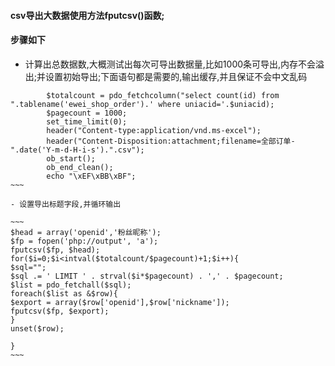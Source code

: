 #### csv导出大数据使用方法fputcsv()函数;
#### 步骤如下
- 计算出总数据数,大概测试出每次可导出数据量,比如1000条可导出,内存不会溢出;并设置初始导出;下面语句都是需要的,输出缓存,并且保证不会中文乱码

~~~~
		$totalcount = pdo_fetchcolumn("select count(id) from ".tablename('ewei_shop_order').' where uniacid='.$uniacid);
		$pagecount = 1000;
		set_time_limit(0);
		header("Content-type:application/vnd.ms-excel");
    	header("Content-Disposition:attachment;filename=全部订单-".date('Y-m-d-H-i-s').".csv");
   		ob_start();   
    	ob_end_clean();
    	echo "\xEF\xBB\xBF";
~~~

- 设置导出标题字段,并循环输出

~~~
$head = array('openid','粉丝昵称');
$fp = fopen('php://output', 'a');
fputcsv($fp, $head);
for($i=0;$i<intval($totalcount/$pagecount)+1;$i++){
$sql="";
$sql .= ' LIMIT ' . strval($i*$pagecount) . ',' . $pagecount;
$list = pdo_fetchall($sql);
foreach($list as &$row){
$export = array($row['openid'],$row['nickname']);
fputcsv($fp, $export);
}
unset($row);

}
~~~
